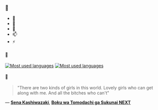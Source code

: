 ### 👋

- 🔭
- 🌱
- 💬
- 📫
- ⚡

#### 🧏

[![Most used languages](https://github-readme-stats-aynah.vercel.app/api/top-langs/?username=aynh&theme=solarized-dark&langs_count=6&layout=compact&hide_title=true)](https://github.com/anuraghazra/github-readme-stats#gh-dark-mode-only)
[![Most used languages](https://github-readme-stats-aynah.vercel.app/api/top-langs/?username=aynh&theme=solarized-light&langs_count=6&layout=compact&hide_title=true)](https://github.com/anuraghazra/github-readme-stats#gh-light-mode-only)

#### 💬

> "There are two kinds of girls in this world. Lovely girls who can get along with me. And all the bitches who can't"

&mdash; [**Sena Kashiwazaki**](https://myanimelist.net/character.php?q=Sena%20Kashiwazaki&cat=character), [**Boku wa Tomodachi ga Sukunai NEXT**](https://myanimelist.net/search/all?q=Boku%20wa%20Tomodachi%20ga%20Sukunai%20NEXT&cat=all)
